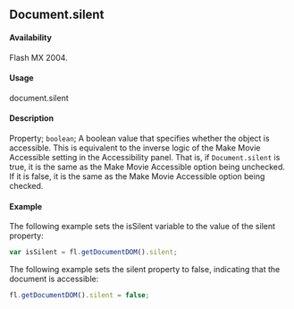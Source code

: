 ## Document.silent

#### Availability

Flash MX 2004.

#### Usage

document.silent

#### Description

Property; `boolean`; A boolean value that specifies whether the object is accessible. This is equivalent to the inverse logic of the Make Movie Accessible setting in the Accessibility panel. That is, if `Document.silent` is true, it is the same as the Make Movie Accessible option being unchecked. If it is false, it is the same as the Make Movie Accessible option being checked.

#### Example

The following example sets the isSilent variable to the value of the silent property:

```javascript
var isSilent = fl.getDocumentDOM().silent;
```

The following example sets the silent property to false, indicating that the document is accessible:

```javascript
fl.getDocumentDOM().silent = false;
```
